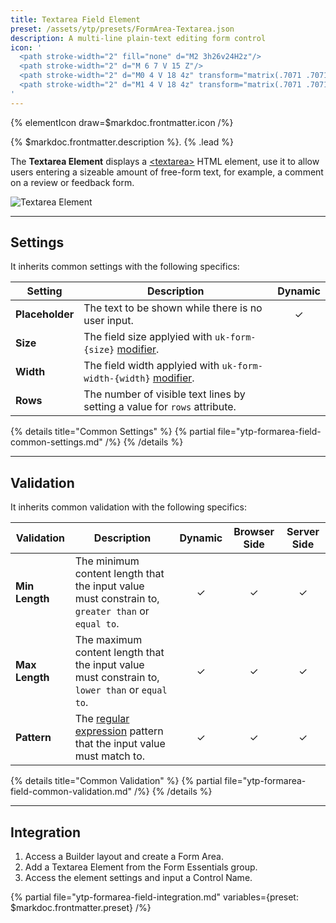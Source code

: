 ```yaml
---
title: Textarea Field Element
preset: /assets/ytp/presets/FormArea-Textarea.json
description: A multi-line plain-text editing form control
icon: '
  <path stroke-width="2" fill="none" d="M2 3h26v24H2z"/>
  <path stroke-width="2" d="M 6 7 V 15 Z"/>
  <path stroke-width="2" d="M0 4 V 18 4z" transform="matrix(.7071 .7071 -.34192 .34192 26.0579 17.4075)"/>
  <path stroke-width="2" d="M1 4 V 18 4z" transform="matrix(.7071 .7071 -.17222 .17222 25.5588 20.7305)"/>
'
---
```


{% elementIcon draw=$markdoc.frontmatter.icon /%}

{% $markdoc.frontmatter.description %}. {% .lead %}

The **Textarea Element** displays a [\<textarea\>](https://developer.mozilla.org/en-US/docs/Web/HTML/Element/textarea) HTML element, use it to allow users entering a sizeable amount of free-form text, for example, a comment on a review or feedback form.

![Textarea Element](/assets/ytp/forms/fields/textarea.webp)

---

## Settings

It inherits common settings with the following specifics:

| Setting | Description | Dynamic |
| ------- | ----------- | :-----: |
| **Placeholder** | The text to be shown while there is no user input. | &#x2713; |
| **Size** | The field size applyied with `uk-form-{size}` [modifier](https://getuikit.com/docs/form#size-modifiers). |
| **Width** | The field width applyied with `uk-form-width-{width}` [modifier](https://getuikit.com/docs/form#width-modifiers). |
| **Rows** | The number of visible text lines by setting a value for `rows` attribute. |

{% details title="Common Settings" %}
    {% partial file="ytp-formarea-field-common-settings.md" /%}
{% /details %}

---

## Validation

It inherits common validation with the following specifics:

| Validation | Description | Dynamic | Browser Side | Server Side |
| ---------- | ----------- | :-----: | :----------: | :---------: |
| **Min Length** | The minimum content length that the input value must constrain to, `greater than` or `equal to`. | &#x2713; | &#x2713; | &#x2713; |
| **Max Length** | The maximum content length that the input value must constrain to, `lower than` or `equal to`. | &#x2713; | &#x2713; | &#x2713; |
| **Pattern** | The [regular expression](https://developer.mozilla.org/en-US/docs/Web/JavaScript/Guide/Regular_Expressions) pattern that the input value must match to. | &#x2713; | &#x2713; | &#x2713; |

{% details title="Common Validation" %}
    {% partial file="ytp-formarea-field-common-validation.md" /%}
{% /details %}

---

## Integration

1. Access a Builder layout and create a Form Area.
1. Add a Textarea Element from the Form Essentials group.
1. Access the element settings and input a Control Name.

{% partial file="ytp-formarea-field-integration.md" variables={preset: $markdoc.frontmatter.preset} /%}
